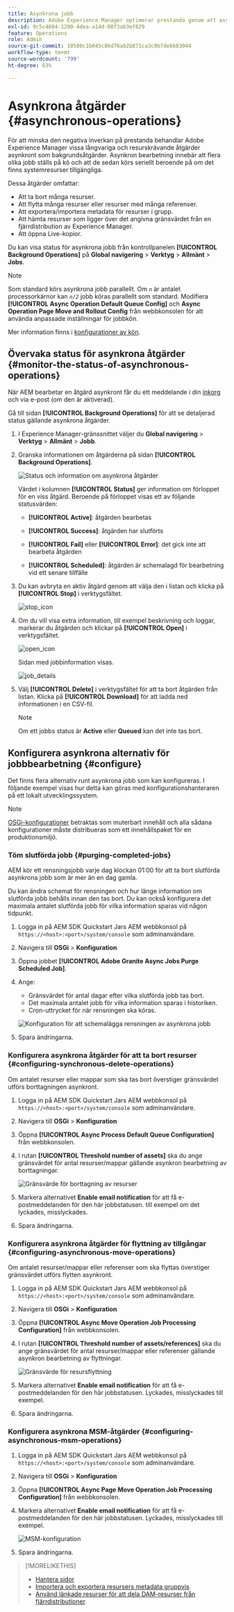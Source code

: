 ```yaml
---
title: Asynkrona jobb
description: Adobe Experience Manager optimerar prestanda genom att asynkront slutföra vissa resurskrävande uppgifter som bakgrundsåtgärder.
exl-id: 9c5c4604-1290-4dea-a14d-08f3ab3ef829
feature: Operations
role: Admin
source-git-commit: 10580c1b045c86d76ab2b871ca3c0b7de6683044
workflow-type: tm+mt
source-wordcount: '799'
ht-degree: 63%

---
```


# Asynkrona åtgärder {#asynchronous-operations}

För att minska den negativa inverkan på prestanda behandlar Adobe Experience Manager vissa långvariga och resurskrävande åtgärder asynkront som bakgrundsåtgärder. Asynkron bearbetning innebär att flera olika jobb ställs på kö och att de sedan körs seriellt beroende på om det finns systemresurser tillgängliga.

Dessa åtgärder omfattar:

* Att ta bort många resurser.
* Att flytta många resurser eller resurser med många referenser.
* Att exportera/importera metadata för resurser i grupp.
* Att hämta resurser som ligger över det angivna gränsvärdet från en fjärrdistribution av Experience Manager.
* Att öppna Live-kopior.

Du kan visa status för asynkrona jobb från kontrollpanelen **[!UICONTROL Background Operations]** på **Global navigering** > **Verktyg** > **Allmänt** > **Jobs**.

>[!NOTE]
>
>Som standard körs asynkrona jobb parallellt. Om *`n`* är antalet processorkärnor kan *`n/2`* jobb köras parallellt som standard. Modifiera **[!UICONTROL Async Operation Default Queue Config]** och **Async Operation Page Move and Rollout Config** från webbkonsolen för att använda anpassade inställningar för jobbkön.
>
>Mer information finns i [konfigurationer av kön](https://sling.apache.org/documentation/bundles/apache-sling-eventing-and-job-handling.html#queue-configurations).

## Övervaka status för asynkrona åtgärder {#monitor-the-status-of-asynchronous-operations}

När AEM bearbetar en åtgärd asynkront får du ett meddelande i din [inkorg](/help/sites-cloud/authoring/inbox.md) och via e-post (om den är aktiverad).

Gå till sidan **[!UICONTROL Background Operations]** för att se detaljerad status gällande asynkrona åtgärder.

1. I Experience Manager-gränssnittet väljer du **Global navigering** > **Verktyg** > **Allmänt** > **Jobb**.

1. Granska informationen om åtgärderna på sidan **[!UICONTROL Background Operations]**.

   ![Status och information om asynkrona åtgärder](assets/async-operation-status.png)

   Värdet i kolumnen **[!UICONTROL Status]** ger information om förloppet för en viss åtgärd. Beroende på förloppet visas ett av följande statusvärden:

   * **[!UICONTROL Active]**: åtgärden bearbetas

   * **[!UICONTROL Success]**: åtgärden har slutförts

   * **[!UICONTROL Fail]** eller **[!UICONTROL Error]**: det gick inte att bearbeta åtgärden

   * **[!UICONTROL Scheduled]**: åtgärden är schemalagd för bearbetning vid ett senare tillfälle

1. Du kan avbryta en aktiv åtgärd genom att välja den i listan och klicka på **[!UICONTROL Stop]** i verktygsfältet.

   ![stop_icon](assets/async-stop-icon.png)

1. Om du vill visa extra information, till exempel beskrivning och loggar, markerar du åtgärden och klickar på **[!UICONTROL Open]** i verktygsfältet.

   ![open_icon](assets/async-open-icon.png)

   Sidan med jobbinformation visas.

   ![job_details](assets/async-job-details.png)

1. Välj **[!UICONTROL Delete]** i verktygsfältet för att ta bort åtgärden från listan. Klicka på **[!UICONTROL Download]** för att ladda ned informationen i en CSV-fil.

   >[!NOTE]
   >
   >Om ett jobbs status är **Active** eller **Queued** kan det inte tas bort.

## Konfigurera asynkrona alternativ för jobbbearbetning {#configure}

Det finns flera alternativ runt asynkrona jobb som kan konfigureras. I följande exempel visas hur detta kan göras med konfigurationshanteraren på ett lokalt utvecklingssystem.

>[!NOTE]
>
>[OSGi-konfigurationer](/help/implementing/deploying/configuring-osgi.md#creating-osgi-configurations) betraktas som muterbart innehåll och alla sådana konfigurationer måste distribueras som ett innehållspaket för en produktionsmiljö.

### Töm slutförda jobb {#purging-completed-jobs}

AEM kör ett rensningsjobb varje dag klockan 01:00 för att ta bort slutförda asynkrona jobb som är mer än en dag gamla.

Du kan ändra schemat för rensningen och hur länge information om slutförda jobb behålls innan den tas bort. Du kan också konfigurera det maximala antalet slutförda jobb för vilka information sparas vid någon tidpunkt.

1. Logga in på AEM SDK Quickstart Jars AEM webbkonsol på `https://<host>:<port>/system/console` som adminanvändare.
1. Navigera till **OSGi** > **Konfiguration**
1. Öppna jobbet **[!UICONTROL Adobe Granite Async Jobs Purge Scheduled Job]**.
1. Ange:
   * Gränsvärdet för antal dagar efter vilka slutförda jobb tas bort.
   * Det maximala antalet jobb för vilka information sparas i historiken.
   * Cron-uttrycket för när rensningen ska köras.

   ![Konfiguration för att schemalägga rensningen av asynkrona jobb](assets/async-purge-job.png)

1. Spara ändringarna.

### Konfigurera asynkrona åtgärder för att ta bort resurser {#configuring-synchronous-delete-operations}

Om antalet resurser eller mappar som ska tas bort överstiger gränsvärdet utförs borttagningen asynkront.

1. Logga in på AEM SDK Quickstart Jars AEM webbkonsol på `https://<host>:<port>/system/console` som adminanvändare.
1. Navigera till **OSGi** > **Konfiguration**
1. Öppna **[!UICONTROL Async Process Default Queue Configuration]** från webbkonsolen.
1. I rutan **[!UICONTROL Threshold number of assets]** ska du ange gränsvärdet för antal resurser/mappar gällande asynkron bearbetning av borttagningar.

   ![Gränsvärde för borttagning av resurser](assets/async-delete-threshold.png)

1. Markera alternativet **Enable email notification** för att få e-postmeddelanden för den här jobbstatusen. till exempel om det lyckades, misslyckades.
1. Spara ändringarna.

### Konfigurera asynkrona åtgärder för flyttning av tillgångar {#configuring-asynchronous-move-operations}

Om antalet resurser/mappar eller referenser som ska flyttas överstiger gränsvärdet utförs flytten asynkront.

1. Logga in på AEM SDK Quickstart Jars AEM webbkonsol på `https://<host>:<port>/system/console` som adminanvändare.
1. Navigera till **OSGi** > **Konfiguration**
1. Öppna **[!UICONTROL Async Move Operation Job Processing Configuration]** från webbkonsolen.
1. I rutan **[!UICONTROL Threshold number of assets/references]** ska du ange gränsvärdet för antal resurser/mappar eller referenser gällande asynkron bearbetning av flyttningar.

   ![Gränsvärde för resursflyttning](assets/async-move-threshold.png)

1. Markera alternativet **Enable email notification** för att få e-postmeddelanden för den här jobbstatusen. Lyckades, misslyckades till exempel.
1. Spara ändringarna.

### Konfigurera asynkrona MSM-åtgärder {#configuring-asynchronous-msm-operations}

1. Logga in på AEM SDK Quickstart Jars AEM webbkonsol på `https://<host>:<port>/system/console` som adminanvändare.
1. Navigera till **OSGi** > **Konfiguration**
1. Öppna **[!UICONTROL Async Page Move Operation Job Processing Configuration]** från webbkonsolen.
1. Markera alternativet **Enable email notification** för att få e-postmeddelanden för den här jobbstatusen. Lyckades, misslyckades till exempel.

   ![MSM-konfiguration](assets/async-msm.png)

1. Spara ändringarna.

>[!MORELIKETHIS]
>
>* [Hantera sidor](/help/sites-cloud/authoring/sites-console/managing-pages.md)
>* [Importera och exportera resursers metadata gruppvis](/help/assets/metadata-import-export.md).
>* [Använd länkade resurser för att dela DAM-resurser från fjärrdistributioner](/help/assets/use-assets-across-connected-assets-instances.md).
